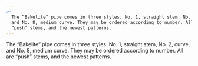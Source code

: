 ```yaml
---
>-
  The “Bakelite” pipe comes in three styles. No. 1, straight stem, No. 2, curve,
  and No. 8, medium curve. They may be ordered according to number. All are
  “push” stems, and the newest patterns.
---
```


The “Bakelite” pipe comes in three styles. No. 1, straight stem, No. 2, curve, and No. 8, medium curve. They may be ordered according to number. All are “push” stems, and the newest patterns.